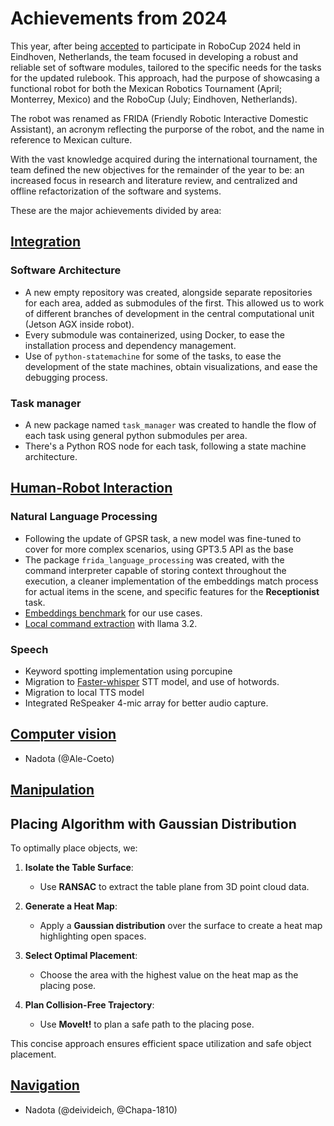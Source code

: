 # Achievements from 2024

This year, after being [accepted](https://athome.robocup.org/2024-qualified-teams/) to participate in RoboCup 2024 held in Eindhoven, Netherlands, the team focused in developing a robust and reliable set of software modules, tailored to the specific needs for the tasks for the updated rulebook. This approach, had the purpose of showcasing a functional robot for both the Mexican Robotics Tournament (April; Monterrey, Mexico) and the RoboCup (July; Eindhoven, Netherlands).

The robot was renamed as FRIDA (Friendly Robotic Interactive Domestic Assistant), an acronym reflecting the purporse of the robot, and the name in reference to Mexican culture.

With the vast knowledge acquired during the international tournament, the team defined the new objectives for the remainder of the year to be: an increased focus in research and literature review, and centralized and offline refactorization of the software and systems.

These are the major achievements divided by area:

## [Integration](Integration/index.md)
### Software Architecture
- A new empty repository was created, alongside separate repositories for each area, added as submodules of the first. This allowed us to work of different branches of development in the central computational unit (Jetson AGX inside robot).
- Every submodule was containerized, using Docker, to ease the installation process and dependency management.
- Use of `python-statemachine` for some of the tasks, to ease the development of the state machines, obtain visualizations, and ease the debugging process.

### Task manager
- A new package named `task_manager` was created to handle the flow of each task using general python submodules per area.
- There's a Python ROS node for each task, following a state machine architecture.

## [Human-Robot Interaction](./Human-Robot%20Interaction/index.md)
### Natural Language Processing
- Following the update of GPSR task, a new model was fine-tuned to cover for more complex scenarios, using GPT3.5 API as the base
- The package `frida_language_processing` was created, with the command interpreter capable of storing context throughout the execution, a cleaner implementation of the embeddings match process for actual items in the scene, and specific features for the **Receptionist** task.
- [Embeddings benchmark](./Human-Robot%20Interaction/Areas/embeddings.md) for our use cases.
- [Local command extraction](./Human-Robot%20Interaction/Areas/LCE.md) with llama 3.2.

### Speech
- Keyword spotting implementation using porcupine
- Migration to [Faster-whisper](./Human-Robot%20Interaction/Areas/STT.md) STT model, and use of hotwords.
- Migration to local TTS model
- Integrated ReSpeaker 4-mic array for better audio capture.

## [Computer vision](./Computer%20Vision/index.md)
- Nadota (@Ale-Coeto)

## [Manipulation](Manipulation/index.md)
## Placing Algorithm with Gaussian Distribution

To optimally place objects, we:

1. **Isolate the Table Surface**:
   - Use **RANSAC** to extract the table plane from 3D point cloud data.

2. **Generate a Heat Map**:
   - Apply a **Gaussian distribution** over the surface to create a heat map highlighting open spaces.

3. **Select Optimal Placement**:
   - Choose the area with the highest value on the heat map as the placing pose.

4. **Plan Collision-Free Trajectory**:
   - Use **MoveIt!** to plan a safe path to the placing pose.

This concise approach ensures efficient space utilization and safe object placement.


## [Navigation](Navigation/index.md)
- Nadota (@deivideich, @Chapa-1810)